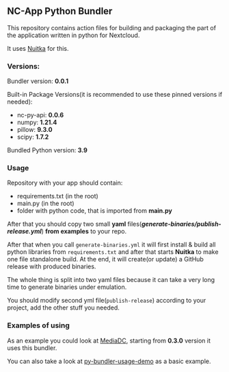  ## NC-App Python Bundler

This repository contains action files for building and packaging the part of the application written in python for Nextcloud.

It uses [Nuitka](https://github.com/Nuitka/Nuitka) for this.

### Versions:

Bundler version: **0.0.1**

Built-in Package Versions(it is recommended to use these pinned versions if needed):

- nc-py-api: **0.0.6**
- numpy: **1.21.4**
- pillow: **9.3.0**
- scipy: **1.7.2**

Bundled Python version: **3.9**

### Usage

Repository with your app should contain:

- requirements.txt (in the root)
- main.py (in the root)
- folder with python code, that is imported from **main.py**

After that you should copy two small **yaml** files(_**generate-binaries/publish-release.yml**_) **from examples** to your repo.

After that when you call `generate-binaries.yml` it will first install & build all python libraries from `requirements.txt`
and after that starts **Nuitka** to make one file standalone build.
At the end, it will create(or update) a GitHub release with produced binaries.

The whole thing is split into two yaml files because it can take a very long time to generate binaries under emulation.

You should modify second yml file(`publish-release`) according to your project, add the other stuff you needed.

### Examples of using

As an example you could look at [MediaDC](https://github.com/andrey18106/mediadc), starting from **0.3.0** version it uses this bundler.

You can also take a look at [py-bundler-usage-demo](https://github.com/cloud_py_api/py-bundler-usage-demo) as a basic example.
